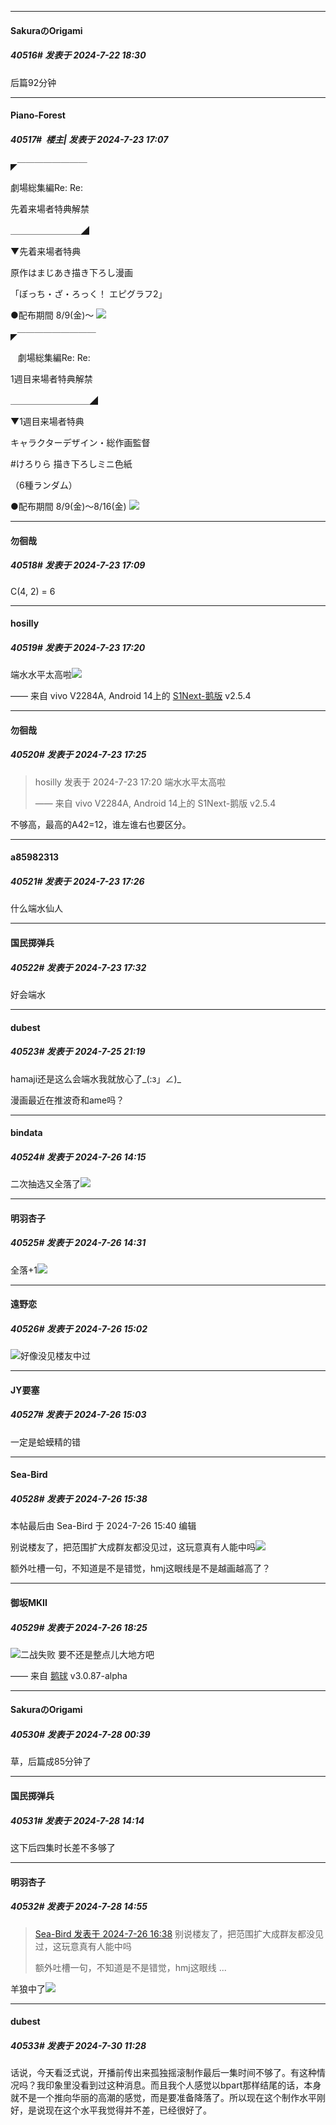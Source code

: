 ﻿
*****

####  SakuraのOrigami  
##### 40516#       发表于 2024-7-22 18:30

后篇92分钟


*****

####  Piano-Forest  
##### 40517#         楼主| 发表于 2024-7-23 17:07

◤￣￣￣￣￣￣￣￣

 劇場総集編Re: Re:

先着来場者特典解禁

＿＿＿＿＿＿＿＿◢

▼先着来場者特典

原作はまじあき描き下ろし漫画

「ぼっち・ざ・ろっく！ エピグラフ2」

●配布期間 8/9(金)〜
<img src="https://p.sda1.dev/18/435924810af51ba34d7580e1cc2f76b2/20240723_170629.jpg" referrerpolicy="no-referrer">

◤￣￣￣￣￣￣￣￣￣

   劇場総集編Re: Re:

 1週目来場者特典解禁

＿＿＿＿＿＿＿＿＿◢

▼1週目来場者特典

キャラクターデザイン・総作画監督

#けろりら 描き下ろしミニ色紙

（6種ランダム）

●配布期間 8/9(金)〜8/16(金)
<img src="https://p.sda1.dev/18/33383d5e60e2744f2f5d7157b140e3f3/20240723_170632.jpg" referrerpolicy="no-referrer">


*****

####  勿徊哉  
##### 40518#       发表于 2024-7-23 17:09

C(4, 2) = 6


*****

####  hosilly  
##### 40519#       发表于 2024-7-23 17:20

端水水平太高啦<img src="https://static.saraba1st.com/image/smiley/face2017/076.png" referrerpolicy="no-referrer">

—— 来自 vivo V2284A, Android 14上的 [S1Next-鹅版](https://github.com/ykrank/S1-Next/releases) v2.5.4


*****

####  勿徊哉  
##### 40520#       发表于 2024-7-23 17:25

<blockquote>hosilly 发表于 2024-7-23 17:20
端水水平太高啦

—— 来自 vivo V2284A, Android 14上的 S1Next-鹅版 v2.5.4</blockquote>
不够高，最高的A42=12，谁左谁右也要区分。


*****

####  a85982313  
##### 40521#       发表于 2024-7-23 17:26

什么端水仙人


*****

####  国民掷弹兵  
##### 40522#       发表于 2024-7-23 17:32

好会端水


*****

####  dubest  
##### 40523#       发表于 2024-7-25 21:19

hamaji还是这么会端水我就放心了_(:з」∠)_

漫画最近在推波奇和ame吗？


*****

####  bindata  
##### 40524#       发表于 2024-7-26 14:15

二次抽选又全落了<img src="https://static.saraba1st.com/image/smiley/face/31.gif" referrerpolicy="no-referrer">


*****

####  明羽杏子  
##### 40525#       发表于 2024-7-26 14:31

全落+1<img src="https://static.saraba1st.com/image/smiley/face2017/139.png" referrerpolicy="no-referrer">


*****

####  遠野恋  
##### 40526#       发表于 2024-7-26 15:02

<img src="https://static.saraba1st.com/image/smiley/face2017/067.png" referrerpolicy="no-referrer">好像没见楼友中过

*****

####  JY要塞  
##### 40527#       发表于 2024-7-26 15:03

一定是蛤蟆精的错


*****

####  Sea-Bird  
##### 40528#       发表于 2024-7-26 15:38

 本帖最后由 Sea-Bird 于 2024-7-26 15:40 编辑 

别说楼友了，把范围扩大成群友都没见过，这玩意真有人能中吗<img src="https://static.saraba1st.com/image/smiley/face2017/004.gif" referrerpolicy="no-referrer">

额外吐槽一句，不知道是不是错觉，hmj这眼线是不是越画越高了？


*****

####  御坂MKII  
##### 40529#       发表于 2024-7-26 18:25

<img src="https://static.saraba1st.com/image/smiley/face2017/067.png" referrerpolicy="no-referrer">二战失败 要不还是整点儿大地方吧

—— 来自 [鹅球](https://www.pgyer.com/xfPejhuq) v3.0.87-alpha


*****

####  SakuraのOrigami  
##### 40530#       发表于 2024-7-28 00:39

草，后篇成85分钟了


*****

####  国民掷弹兵  
##### 40531#       发表于 2024-7-28 14:14

这下后四集时长差不多够了


*****

####  明羽杏子  
##### 40532#       发表于 2024-7-28 14:55

<blockquote><a href="httphttps://bbs.saraba1st.com/2b/forum.php?mod=redirect&amp;goto=findpost&amp;pid=65703208&amp;ptid=2043123" target="_blank">Sea-Bird 发表于 2024-7-26 16:38</a>
别说楼友了，把范围扩大成群友都没见过，这玩意真有人能中吗

额外吐槽一句，不知道是不是错觉，hmj这眼线 ...</blockquote>
羊狼中了<img src="https://static.saraba1st.com/image/smiley/face2017/068.png" referrerpolicy="no-referrer">


*****

####  dubest  
##### 40533#       发表于 2024-7-30 11:28

话说，今天看泛式说，开播前传出来孤独摇滚制作最后一集时间不够了。有这种情况吗？我印象里没看到过这种消息。而且我个人感觉以bpart那样结尾的话，本身就不是一个推向华丽的高潮的感觉，而是要准备降落了。所以现在这个制作水平刚好，是说现在这个水平我觉得并不差，已经很好了。

